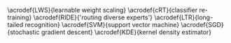 \acrodef{LWS}{learnable weight scaling}
\acrodef{cRT}{classifier re-training}
\acrodef{RIDE}{'routing diverse experts'}
\acrodef{LTR}{long-tailed recognition}
\acrodef{SVM}{support vector machine}
\acrodef{SGD}{stochastic gradient descent}
\acrodef{KDE}{kernel density estimator}

